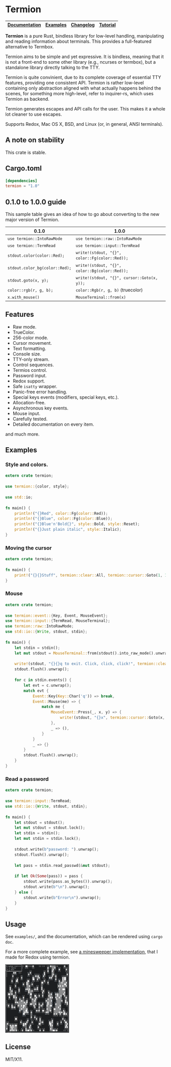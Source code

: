 # Termion

[Documentation](https://docs.rs/termion) | [Examples](https://github.com/Ticki/termion/tree/master/examples) | [Changelog](https://github.com/Ticki/termion/tree/master/CHANGELOG.md) | [Tutorial](http://ticki.github.io/blog/making-terminal-applications-in-rust-with-termion/)
|----|----|----|----

**Termion** is a pure Rust, bindless library for low-level handling, manipulating
and reading information about terminals. This provides a full-featured
alternative to Termbox.

Termion aims to be simple and yet expressive. It is bindless, meaning that it
is not a front-end to some other library (e.g., ncurses or termbox), but a
standalone library directly talking to the TTY.

Termion is quite convinient, due to its complete coverage of essential TTY
features, providing one consistent API. Termion is rather low-level containing
only abstraction aligned with what actually happens behind the scenes, for
something more high-level, refer to inquirer-rs, which uses Termion as backend.

Termion generates escapes and API calls for the user. This makes it a whole lot
cleaner to use escapes.

Supports Redox, Mac OS X, BSD, and Linux (or, in general, ANSI terminals).

## A note on stability

This crate is stable.

## Cargo.toml

```toml
[dependencies]
termion = "1.0"
```

## 0.1.0 to 1.0.0 guide

This sample table gives an idea of how to go about converting to the new major
version of Termion.

| 0.1.0                          | 1.0.0
|--------------------------------|---------------------------
| `use termion::IntoRawMode`     | `use termion::raw::IntoRawMode`
| `use termion::TermRead`        | `use termion::input::TermRead`
| `stdout.color(color::Red);`    | `write!(stdout, "{}", color::Fg(color::Red));`
| `stdout.color_bg(color::Red);` | `write!(stdout, "{}", color::Bg(color::Red));`
| `stdout.goto(x, y);`           | `write!(stdout, "{}", cursor::Goto(x, y));`
| `color::rgb(r, g, b);`         | `color::Rgb(r, g, b)` (truecolor)
| `x.with_mouse()`               | `MouseTerminal::from(x)`

## Features

- Raw mode.
- TrueColor.
- 256-color mode.
- Cursor movement.
- Text formatting.
- Console size.
- TTY-only stream.
- Control sequences.
- Termios control.
- Password input.
- Redox support.
- Safe `isatty` wrapper.
- Panic-free error handling.
- Special keys events (modifiers, special keys, etc.).
- Allocation-free.
- Asynchronous key events.
- Mouse input.
- Carefully tested.
- Detailed documentation on every item.

and much more.

## Examples

### Style and colors.

```rust
extern crate termion;

use termion::{color, style};

use std::io;

fn main() {
    println!("{}Red", color::Fg(color::Red));
    println!("{}Blue", color::Fg(color::Blue));
    println!("{}Blue'n'Bold{}", style::Bold, style::Reset);
    println!("{}Just plain italic", style::Italic);
}
```

### Moving the cursor

```rust
extern crate termion;

fn main() {
    print!("{}{}Stuff", termion::clear::All, termion::cursor::Goto(1, 1));
}

```

### Mouse

```rust
extern crate termion;

use termion::event::{Key, Event, MouseEvent};
use termion::input::{TermRead, MouseTerminal};
use termion::raw::IntoRawMode;
use std::io::{Write, stdout, stdin};

fn main() {
    let stdin = stdin();
    let mut stdout = MouseTerminal::from(stdout().into_raw_mode().unwrap());

    write!(stdout, "{}{}q to exit. Click, click, click!", termion::clear::All, termion::cursor::Goto(1, 1)).unwrap();
    stdout.flush().unwrap();

    for c in stdin.events() {
        let evt = c.unwrap();
        match evt {
            Event::Key(Key::Char('q')) => break,
            Event::Mouse(me) => {
                match me {
                    MouseEvent::Press(_, x, y) => {
                        write!(stdout, "{}x", termion::cursor::Goto(x, y)).unwrap();
                    },
                    _ => (),
                }
            }
            _ => {}
        }
        stdout.flush().unwrap();
    }
}
```

### Read a password

```rust
extern crate termion;

use termion::input::TermRead;
use std::io::{Write, stdout, stdin};

fn main() {
    let stdout = stdout();
    let mut stdout = stdout.lock();
    let stdin = stdin();
    let mut stdin = stdin.lock();

    stdout.write(b"password: ").unwrap();
    stdout.flush().unwrap();

    let pass = stdin.read_passwd(&mut stdout);

    if let Ok(Some(pass)) = pass {
        stdout.write(pass.as_bytes()).unwrap();
        stdout.write(b"\n").unwrap();
    } else {
        stdout.write(b"Error\n").unwrap();
    }
}
```

## Usage

See `examples/`, and the documentation, which can be rendered using `cargo doc`.

For a more complete example, see [a minesweeper implementation](https://github.com/redox-os/games-for-redox/blob/master/src/minesweeper/main.rs), that I made for Redox using termion.

<img src="image.png" width="200">

## License

MIT/X11.
